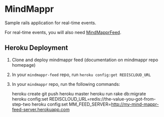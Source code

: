 MindMappr
=========

Sample rails application for real-time events.

For real-time events, you will also need [MindMapprFeed](https://github.com/arrtchiu/mindmappr-feed).

Heroku Deployment
-----------------

1. Clone and deploy mindmappr feed (documentation on mindmappr repo homepage)
2. In your `mindmappr-feed` repo, run `heroku config:get REDISCLOUD_URL`
3. In your `mindmappr` repo, run the following commands:

    heroku create
    git push heroku master
    heroku run rake db:migrate
    heroku config:set REDISCLOUD_URL=redis://the-value-you-got-from-step-two
    heroku config:set MM_FEED_SERVER=http://my-mind-mappr-feed-server.herokuapp.com
